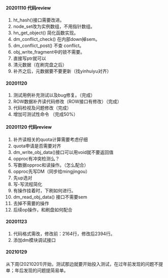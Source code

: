 #### 20201110 代码review
1. ht_hash()接口需要改进。
1. node_set改为实例数组，不用指针数组。
1. hn_get_object() 简化函数实现。
1. dm_conflict_check() 在内部down掉sem。
1. dm_conflict_post() 不查 conflict。
1. obj_write_fragment中的锁不需要。
1. 直接写ptr就可以
1. 清元数据（在刷完盘之后）
1. 补齐之后，元数据要不要更新（找yinhuiyu对齐）

#### 20201120
1. 测试用例补充测试以及bug修复。（完成）
2. ROW数据补齐读代码修改（ROW接口有修改）（完成）
3. 代码检视及问题修改（完成）
4. 增加可测试性命令 （完成50%）

#### 20201120 代码review
1. 补齐读相关的quota计算需要考虑仔细
1. quota申请是否需要对齐
1. dm_write_obj_data()接口可以用void就不要返回值
1. opproc有冲突检测么？
1. 写数据opproc和读操作。（怎么配合）
1. opproc先写DM（同步给mingjingou）
1. 先up选对
1. 写-写流程简化
1. 有操作挂着时，下刷如何进行。
1. dm_read_obj_data() 接口不需要sem
1. 去掉不需要的操作
1. 后续op操作，和刷盘如何配合

#### 20201123
1. 代码格式需改，修改前：2164行，修改后2394行。
1. 添加dm模块调试接口

#### 20210129

从下周(20210201)开始，测试那边就要开始投入测试，在过年前发现的问题不提单；年后发现的问题提简易单。
